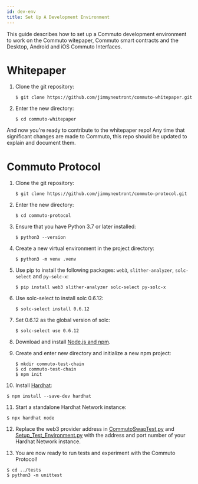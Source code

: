 ```yaml
---
id: dev-env
title: Set Up A Development Environment
---
```


This guide describes how to set up a Commuto development environment to work on the Commuto witepaper, Commuto smart 
contracts and the Desktop, Android and iOS Commuto Interfaces.

# Whitepaper

1. Clone the git repository:

    ```
    $ git clone https://github.com/jimmyneutront/commuto-whitepaper.git
    ```

2. Enter the new directory:

    ```
   $ cd commuto-whitepaper
   ```
   
And now you're ready to contribute to the whitepaper repo! Any time that significant changes are made to Commuto, this 
repo should be updated to explain and document them.

# Commuto Protocol

1. Clone the git repository:

   ```
   $ git clone https://github.com/jimmyneutront/commuto-protocol.git
   ```

2. Enter the new directory:

   ```
   $ cd commuto-protocol
   ```
   
3. Ensure that you have Python 3.7 or later installed:

   ```
   $ python3 --version
   ```
   
4. Create a new virtual environment in the project directory:

   ```
   $ python3 -m venv .venv
   ```
   
5. Use pip to install the following packages: `web3`, `slither-analyzer`, `solc-select` and `py-solc-x`:

   ```
   $ pip install web3 slither-analyzer solc-select py-solc-x
   ```

6. Use solc-select to install solc 0.6.12:

   ```
   $ solc-select install 0.6.12
   ```
   
7. Set 0.6.12 as the global version of solc:

   ```
   $ solc-select use 0.6.12
   ```
   
8. Download and install [Node.js and npm](https://docs.npmjs.com/downloading-and-installing-node-js-and-npm).

9. Create and enter new directory and initialize a new npm project: 

   ```
   $ mkdir commuto-test-chain
   $ cd commuto-test-chain
   $ npm init
   ```

10. Install [Hardhat](https://hardhat.org):

   ```
   $ npm install --save-dev hardhat
   ```
   
11. Start a standalone Hardhat Network instance:

   ```
   $ npx hardhat node
   ```
   
12. Replace the web3 provider address in [CommutoSwapTest.py](https://github.com/jimmyneutront/commuto-protocol/blob/f29c18e0757c4f79ce9335b8ec863d7de762ffb8/tests/CommutoSwapTest.py#L10) and [Setup_Test_Environment.py](https://github.com/jimmyneutront/commuto-protocol/blob/f29c18e0757c4f79ce9335b8ec863d7de762ffb8/Setup_Test_Environment.py#L14) with the address and port number of your Hardhat Network instance.

13. You are now ready to run tests and experiment with the Commuto Protocol!

   ```
   $ cd ../tests
   $ python3 -m unittest
   ```